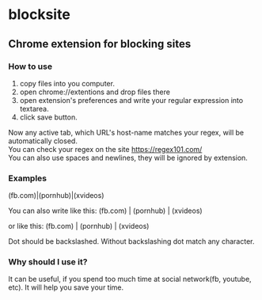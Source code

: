 # blocksite
## Chrome extension for blocking sites
### How to use
1. copy files into you computer.
2. open chrome://extentions and drop files there
3. open extension's preferences and write your regular expression into textarea.
4. click save button.  

Now any active tab, which URL's host-name matches your regex, will be automatically closed.  
You can check your regex on the site https://regex101.com/  
You can also use spaces and newlines, they will be ignored by extension.  

### Examples
(fb\.com)|(pornhub)|(xvideos)

You can also write like this:
(fb\.com) | (pornhub) | (xvideos)

or like this:
(fb\.com) |
(pornhub) |
(xvideos) 

Dot should be backslashed. Without backslashing dot match any character.

### Why should I use it?
It can be useful, if you spend too much time at social network(fb, youtube, etc). It will help you save your time. 

